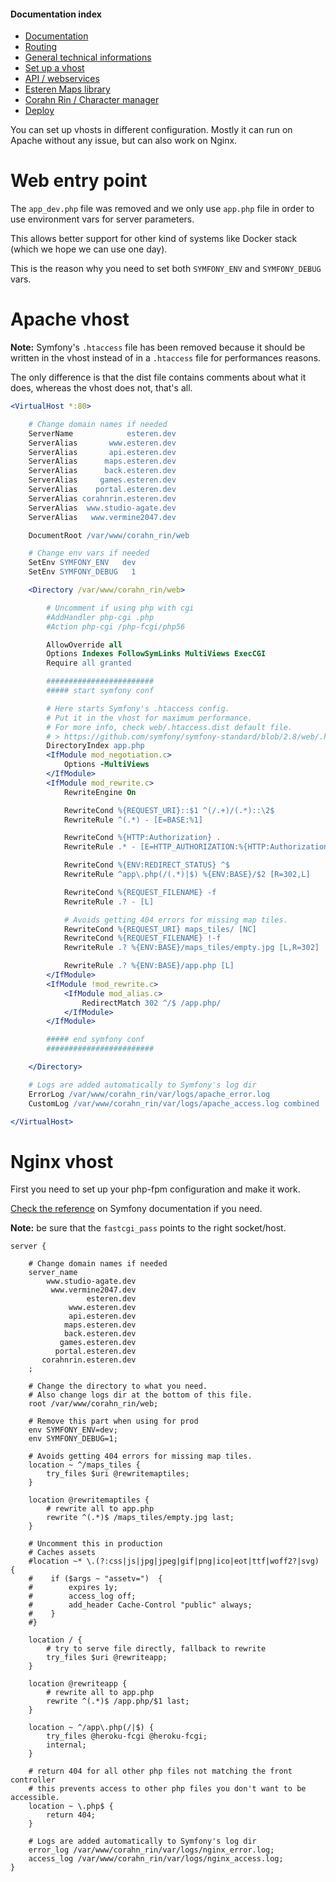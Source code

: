 
#### Documentation index

* [Documentation](../README.md)
* [Routing](routing.md)
* [General technical informations](technical.md)
* [Set up a vhost](vhosts.md)
* [API / webservices](api.md)
* [Esteren Maps library](maps.md)
* [Corahn Rin / Character manager](character_manager.md)
* [Deploy](deploy.md)

You can set up vhosts in different configuration.
Mostly it can run on Apache without any issue, but can also work on Nginx.

# Web entry point

The `app_dev.php` file was removed and we only use `app.php` file in order to use environment vars for server parameters.

This allows better support for other kind of systems like Docker stack (which we hope we can use one day).

This is the reason why you need to set both `SYMFONY_ENV` and `SYMFONY_DEBUG` vars.

# Apache vhost

**Note:** Symfony's `.htaccess` file has been removed because it should be written in the vhost instead of in a
 `.htaccess` file for performances reasons.

The only difference is that the dist file contains comments about what it does, whereas the vhost does not, that's all.

```apache
<VirtualHost *:80>

    # Change domain names if needed
    ServerName            esteren.dev
    ServerAlias       www.esteren.dev
    ServerAlias       api.esteren.dev
    ServerAlias      maps.esteren.dev
    ServerAlias      back.esteren.dev
    ServerAlias     games.esteren.dev
    ServerAlias    portal.esteren.dev
    ServerAlias corahnrin.esteren.dev
    ServerAlias  www.studio-agate.dev
    ServerAlias   www.vermine2047.dev

    DocumentRoot /var/www/corahn_rin/web

    # Change env vars if needed
    SetEnv SYMFONY_ENV   dev
    SetEnv SYMFONY_DEBUG   1

    <Directory /var/www/corahn_rin/web>

        # Uncomment if using php with cgi
        #AddHandler php-cgi .php
        #Action php-cgi /php-fcgi/php56

        AllowOverride all
        Options Indexes FollowSymLinks MultiViews ExecCGI
        Require all granted

        ########################
        ##### start symfony conf

        # Here starts Symfony's .htaccess config.
        # Put it in the vhost for maximum performance.
        # For more info, check web/.htaccess.dist default file.
        # > https://github.com/symfony/symfony-standard/blob/2.8/web/.htaccess
        DirectoryIndex app.php
        <IfModule mod_negotiation.c>
            Options -MultiViews
        </IfModule>
        <IfModule mod_rewrite.c>
            RewriteEngine On

            RewriteCond %{REQUEST_URI}::$1 ^(/.+)/(.*)::\2$
            RewriteRule ^(.*) - [E=BASE:%1]

            RewriteCond %{HTTP:Authorization} .
            RewriteRule .* - [E=HTTP_AUTHORIZATION:%{HTTP:Authorization}]

            RewriteCond %{ENV:REDIRECT_STATUS} ^$
            RewriteRule ^app\.php(/(.*)|$) %{ENV:BASE}/$2 [R=302,L]

            RewriteCond %{REQUEST_FILENAME} -f
            RewriteRule .? - [L]

            # Avoids getting 404 errors for missing map tiles.
            RewriteCond %{REQUEST_URI} maps_tiles/ [NC]
            RewriteCond %{REQUEST_FILENAME} !-f
            RewriteRule .? %{ENV:BASE}/maps_tiles/empty.jpg [L,R=302]

            RewriteRule .? %{ENV:BASE}/app.php [L]
        </IfModule>
        <IfModule !mod_rewrite.c>
            <IfModule mod_alias.c>
                RedirectMatch 302 ^/$ /app.php/
            </IfModule>
        </IfModule>

        ##### end symfony conf
        ########################

    </Directory>

    # Logs are added automatically to Symfony's log dir
    ErrorLog /var/www/corahn_rin/var/logs/apache_error.log
    CustomLog /var/www/corahn_rin/var/logs/apache_access.log combined

</VirtualHost>
```

# Nginx vhost

First you need to set up your php-fpm configuration and make it work.

[Check the reference](http://symfony.com/doc/current/cookbook/configuration/web_server_configuration.html#nginx) on
Symfony documentation if you need.

**Note:** be sure that the `fastcgi_pass` points to the right socket/host.

```nginx
server {

    # Change domain names if needed
    server_name
        www.studio-agate.dev
         www.vermine2047.dev
                 esteren.dev
             www.esteren.dev
             api.esteren.dev
            maps.esteren.dev
            back.esteren.dev
           games.esteren.dev
          portal.esteren.dev
       corahnrin.esteren.dev
    ;

    # Change the directory to what you need.
    # Also change logs dir at the bottom of this file.
    root /var/www/corahn_rin/web;
    
    # Remove this part when using for prod
    env SYMFONY_ENV=dev;
    env SYMFONY_DEBUG=1;

    # Avoids getting 404 errors for missing map tiles.
    location ~ ^/maps_tiles {
        try_files $uri @rewritemaptiles;
    }

    location @rewritemaptiles {
        # rewrite all to app.php
        rewrite ^(.*)$ /maps_tiles/empty.jpg last;
    }

    # Uncomment this in production
    # Caches assets
    #location ~* \.(?:css|js|jpg|jpeg|gif|png|ico|eot|ttf|woff2?|svg) {
    #    if ($args ~ "assetv=")  {
    #        expires 1y;
    #        access_log off;
    #        add_header Cache-Control "public" always;
    #    }
    #}

    location / {
        # try to serve file directly, fallback to rewrite
        try_files $uri @rewriteapp;
    }

    location @rewriteapp {
        # rewrite all to app.php
        rewrite ^(.*)$ /app.php/$1 last;
    }

    location ~ ^/app\.php(/|$) {
        try_files @heroku-fcgi @heroku-fcgi;
        internal;
    }

    # return 404 for all other php files not matching the front controller
    # this prevents access to other php files you don't want to be accessible.
    location ~ \.php$ {
        return 404;
    }

    # Logs are added automatically to Symfony's log dir
    error_log /var/www/corahn_rin/var/logs/nginx_error.log;
    access_log /var/www/corahn_rin/var/logs/nginx_access.log;
}
```
